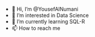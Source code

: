 - 👋 Hi, I’m @YousefAlNumani
- 👀 I’m interested in Data Science
- 🌱 I’m currently learning SQL-R
- 📫 How to reach me 

<!---
YousefAlNumani/YousefAlNumani is a ✨ special ✨ repository because its `README.md` (this file) appears on your GitHub profile.
You can click the Preview link to take a look at your changes.
--->
